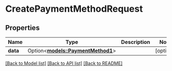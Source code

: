 # CreatePaymentMethodRequest

## Properties

Name | Type | Description | Notes
------------ | ------------- | ------------- | -------------
**data** | Option<[**models::PaymentMethod1**](PaymentMethod_1.md)> |  | [optional]

[[Back to Model list]](../README.md#documentation-for-models) [[Back to API list]](../README.md#documentation-for-api-endpoints) [[Back to README]](../README.md)


